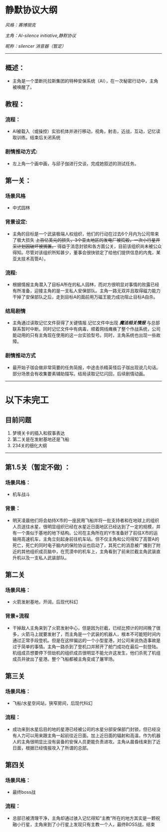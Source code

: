 # 静默协议大纲

*风格：赛博朋克*

*主角：AI-silence initiative,静默协议*

*昵称：silencer 消音器（暂定）*

-----
## 概述：
+ 主角是一个垄断托拉斯集团的特种安保系统（AI），在一次秘密行动中，主角被唤醒了。

## 教程：
### 流程：
+ AI被载入（或操控）实验机体并进行移动，视角，射击，近战，互动，记忆读取训练。结束后关闭系统
### 剧情推动方式: 
+ 左上角一个画中画，与邱子伽进行交谈，完成她叙述的测试任务。

## 第一关：
### 场景风格
+   中式园林
### 背景设定:
+ 主角的目标是一个武装极端人权组织，他们的行动在过去6个月内为公司带来了极大损失
  ~~上百亿美元的损失，3个亚太地区的发电厂被捣毁，一次小行星开采计划因破坏被搁置。~~
得益于消息封锁和各方面公关，目前该组织尚未被公众得知。尽管对该组织所知甚少，董事会很快锁定了给他们提供信息的内鬼，某亚太技术高管A）。
### 流程:
+ 根据情报主角潜入了目标A所在的私人园林，而对方很明显对事情的败露已经有所准备，迎接主角的是一支私人安保部队。主角一路无双并且取得磁力能力干掉了安保部队之后，走到目标A的面前用万磁王能力成功阻止目标A自杀。
### 结局剧情
+ 主角通过读取记忆文件获得了关键情报.记忆文件中出现 ***魔法相关情报*** 与总部联系暂时中断。同时记忆文件中有病毒，顺着网线瘫痪了整个作战系统，公司能动用的只有主角现在使用的这一台实验型号。同时，主角系统也出现一些故障。
### 剧情推动方式
+ 最开始子珈会做非常简要的任务简报，中途击杀精英怪后子珈出现说几句话。部分场景会有收集要素辅助描写。结局读取记忆闪回，后续剧情动画。
 --------
 # 以下未完工
## 目前问题
1. 梦境关卡的插入和叙事表达
2. 第二关是在发射基地还是飞船
3. 234关的细化大纲
---
## 第1.5关（暂定不做) ：
### 场景风格：
+ 机车战斗
### 背景：
+ 明天凌晨他们将会劫持X市的一座民用飞船并将一批支持者和在地球上的组织人员送往水星，很明显组织已经在水星近日面地区已经达到了一定的规模，并有一个类似于基地的地下结构。公司在主角所在的Y市准备好了前往X市的运输用高速机车，主角立刻起身前往机车站。但不仅主角和公司得知了高管A的死亡，死亡的同时电子脑内的保险协议也启动了，其死亡的消息被广播到了附近的其他组织成员脑中，在荒漠中的机车上，主角看到了前来拦截主角武装直升机以及一支私人武装部队。
## 第二关
### 场景风格：
+ 火箭发射基地，开阔，后现代科幻
### 背景+流程
+ 干掉敌人主角来到了火箭发射中心，但是因为拦截，已经比预计的时间晚了很多，火箭马上就要发射了，而主角是一个武装的机器人，根本不可能短时间内通过正常手段登机。但是在这样偏远的一个小型星港，对公司来说伪造事故是过于简单的事情。主角一路杀到了登机口并掰开了舱门成功在最后一刻登陆。机组成员想要停下但劫机的组织成员很明显不能允许这发生，他们杀死了机组成员并驶出了星港。整个飞船都被主角变成了屠宰场。
## 第三关
### 场景风格：
+ 飞船/水星空间站，狭窄房间，后现代科幻
### 流程：
+ 成功来到水星后目的地的星港已经被公司的水星分部安保部门封锁，但已经没有人力可以用来跟主角一起前往近日面。加上近日面的辐射和高温，作为机器人的主角很明显比没有装备的安保人员更能负责进攻。主角从晨昏线来到了近日面，根据已经情报攻入了所谓的总部。
## 第四关
### 场景风格：
+ 最终boss战
### 流程：
+ 总部已被清理干净，主角却通过骇入记忆得知“主教”所在的地方其实是一颗祝融小行星，主角来到了小行星上发现只有主教一个人，最终BOSS战，结束
